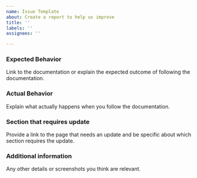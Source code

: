 ```yaml
---
name: Issue Template
about: Create a report to help us improve
title: ''
labels: ''
assignees: ''

---
```


### Expected Behavior
Link to the documentation or explain the expected outcome of following the documentation.

### Actual Behavior
Explain what actually happens when you follow the documentation.

### Section that requires update
Provide a link to the page that needs an update and be specific about which section requires the update.

### Additional information
Any other details or screenshots you think are relevant.
